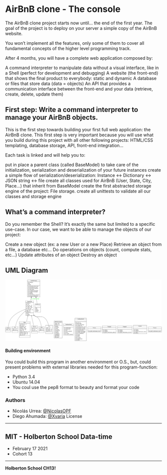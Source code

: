# AirBnB clone - The console

The AirBnB clone project starts now until… the end of the first year. The goal of the project is to deploy on your server a simple copy of the AirBnB website.

You won’t implement all the features, only some of them to cover all fundamental concepts of the higher level programming track.

After 4 months, you will have a complete web application composed by:

A command interpreter to manipulate data without a visual interface, like in a Shell (perfect for development and debugging)
A website (the front-end) that shows the final product to everybody: static and dynamic
A database or files that store data (data = objects)
An API that provides a communication interface between the front-end and your data (retrieve, create, delete, update them)

## First step: Write a command interpreter to manage your AirBnB objects.
This is the first step towards building your first full web application: the AirBnB clone. This first step is very important because you will use what you build during this project with all other following projects: HTML/CSS templating, database storage, API, front-end integration…

Each task is linked and will help you to:

put in place a parent class (called BaseModel) to take care of the initialization, serialization and deserialization of your future instances
create a simple flow of serialization/deserialization: Instance <-> Dictionary <-> JSON string <-> file
create all classes used for AirBnB (User, State, City, Place…) that inherit from BaseModel
create the first abstracted storage engine of the project: File storage.
create all unittests to validate all our classes and storage engine

## What’s a command interpreter?
Do you remember the Shell? It’s exactly the same but limited to a specific use-case. In our case, we want to be able to manage the objects of our project:

Create a new object (ex: a new User or a new Place)
Retrieve an object from a file, a database etc…
Do operations on objects (count, compute stats, etc…)
Update attributes of an object
Destroy an object

## UML Diagram

![N|Solid](https://raw.githubusercontent.com/Nicolasopf/AirBnB_clone/master/classes_OLIPY.png)

#### Building environment
You could build this program in another environment or O.S., but, could present problems with external libraries needed for this program-function:
* Python 3.4
* Ubuntu 14.04
* You coul use the pep8 format to beauty and format your code
### Authors
 - Nicolás Urrea: [@NicolasOPF](https://www.github.com/NicolasOPF)
 - Diego Ahumada: [@Xvaria](https://www.github.com/Xvaria)
License
-----
MIT - Holberton School
Data-time
-----
- February 17 2021
- Cohort 13
-----
**Holberton School CH13!**